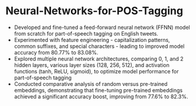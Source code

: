 # Neural-Networks-for-POS-Tagging

- Developed and fine-tuned a feed-forward neural network (FFNN) model from scratch for part-of-speech tagging on English tweets.
- Experimented with feature engineering - capitalization patterns, common suffixes, and special characters - leading to improved model accuracy from 80.77% to 83.08%.
- Explored multiple neural network architectures, comparing 0, 1, and 2 hidden layers, various layer sizes (128, 256, 512), and activation functions (tanh, ReLU, sigmoid), to optimize model performance for part-of-speech tagging
- Conducted comparative analysis of random versus pre-trained embeddings, demonstrating that fine-tuning pre-trained embeddings achieved a significant accuracy boost, improving from 77.6% to 82.3%.
